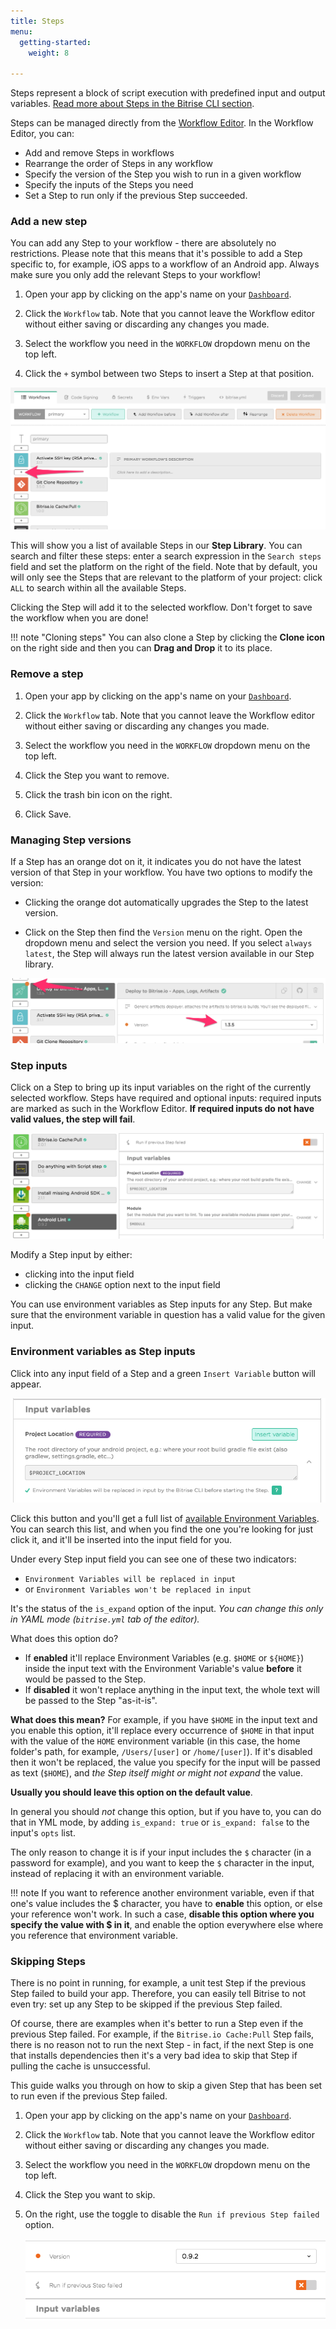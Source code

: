 ```yaml
---
title: Steps
menu:
  getting-started:
    weight: 8

---
```

Steps represent a block of script execution with predefined input and output variables. [Read more about Steps in the Bitrise CLI section](/bitrise-cli/steps).

Steps can be managed directly from the [Workflow Editor](/getting-started/getting-started-workflows). In the Workflow Editor, you can:

- Add and remove Steps in workflows
- Rearrange the order of Steps in any workflow
- Specify the version of the Step you wish to run in a given workflow
- Specify the inputs of the Steps you need
- Set a Step to run only if the previous Step succeeded.

### Add a new step

You can add any Step to your workflow - there are absolutely no restrictions. Please note that this means that it's possible to add a Step specific to, for example, iOS apps to a workflow of an Android app. Always make sure you only add the relevant Steps to your workflow!

1. Open your app by clicking on the app's name on your [`Dashboard`](https://app.bitrise.io/dashboard).

1. Click the `Workflow` tab. Note that you cannot leave the Workflow editor without either saving or discarding any changes you made.

1. Select the workflow you need in the `WORKFLOW` dropdown menu on the top left.

1. Click the `+` symbol between two Steps to insert a Step at that position.

![Add step button in Workflow Editor](/img/getting-started/add-your-first-step.png)

This will show you a list of available Steps in our __Step Library__.
You can search and filter these steps: enter a search expression in the `Search steps` field and set the platform on the right of the field. Note that by default, you will only see the Steps that are relevant to the platform of your project: click `ALL` to search within all the available Steps.

Clicking the Step will add it to the selected workflow. Don't forget to save the workflow when you are done!

!!! note "Cloning steps"
    You can also clone a Step by clicking the __Clone icon__ on the right side and then you can __Drag and Drop__ it to its place.

### Remove a step

1. Open your app by clicking on the app's name on your [`Dashboard`](https://app.bitrise.io/dashboard).

1. Click the `Workflow` tab. Note that you cannot leave the Workflow editor without either saving or discarding any changes you made.

1. Select the workflow you need in the `WORKFLOW` dropdown menu on the top left.

1. Click the Step you want to remove.

1. Click the trash bin icon on the right.

1. Click Save.

### Managing Step versions

If a Step has an orange dot on it, it indicates you do not have the latest version of that Step in your workflow. You have two options to modify the version:

- Clicking the orange dot automatically upgrades the Step to the latest version.

- Click on the Step then find the `Version` menu on the right. Open the dropdown menu and select the version you need. If you select `always latest`, the Step will always run the latest version available in our Step library.

![Update steps in Workflow Editor](/img/getting-started/update-steps.png)

### Step inputs

Click on a Step to bring up its input variables on the right of the currently selected workflow. Steps have required and optional inputs: required inputs are marked as such in the Workflow Editor. __If required inputs do not have valid values, the step will fail__.

![Required input](/img/getting-started/step-inputs.png)

Modify a Step input by either:

- clicking into the input field
- clicking the `CHANGE` option next to the input field

You can use environment variables as Step inputs for any Step. But make sure that the environment variable in question has a valid value for the given input.

### Environment variables as Step inputs

Click into any input field of a Step and a green `Insert Variable` button will appear.

![Insert variable](/img/getting-started/insert-variable.png)

Click this button and you'll get a full list of [available Environment Variables](/builds/available-environment-variables). You can search this list, and when you find the one you're looking for just click it, and it'll be inserted into the input field for you.

Under every Step input field you can see one of these two indicators:

- `Environment Variables will be replaced in input`
- or `Environment Variables won't be replaced in input`

It's the status of the `is_expand` option of the input.
*You can change this only in YAML mode (`bitrise.yml` tab of the editor).*

What does this option do?

* If **enabled** it'll replace Environment Variables (e.g. `$HOME` or `${HOME}`)
  inside the input text with the Environment Variable's value **before** it would be passed to the Step.
* If **disabled** it won't replace anything in the input text, the whole text will be passed to the Step "as-it-is".

**What does this mean?** For example, if you have `$HOME` in the input text
and you enable this option, it'll replace every occurrence of `$HOME` in that input
with the value of the `HOME` environment variable
(in this case, the home folder's path, for example, `/Users/[user]` or `/home/[user]`).
If it's disabled then it won't be replaced,
the value you specify for the input will be passed as text (`$HOME`),
and *the Step itself might or might not expand* the value.

__Usually you should leave this option on the default value__.

In general you should *not* change this option, but if you have to,
you can do that in YML mode, by adding `is_expand: true` or `is_expand: false` to the input's `opts` list.

The only reason to change it is if your input includes the `$` character (in a password for example),
and you want to keep the `$` character in the input, instead of
replacing it with an environment variable.

!!! note
    If you want to reference another environment variable, even if that one's value includes the $ character, you have to __enable__ this option, or else your reference won't work. In such a case, __disable this option where you specify the value with $ in it__, and enable the option everywhere else where you reference that environment variable.

### Skipping Steps

There is no point in running, for example, a unit test Step if the previous Step failed to build your app. Therefore, you can easily tell Bitrise to not even try: set up any Step to be skipped if the previous Step failed.

Of course, there are examples when it's better to run a Step even if the previous Step failed. For example, if the `Bitrise.io Cache:Pull` Step fails, there is no reason not to run the next Step - in fact, if the next Step is one that installs dependencies then it's a very bad idea to skip that Step if pulling the cache is unsuccessful.

This guide walks you through on how to skip a given Step that has been set to run even if the previous Step failed.

1. Open your app by clicking on the app's name on your [`Dashboard`](https://app.bitrise.io/dashboard).

1. Click the `Workflow` tab. Note that you cannot leave the Workflow editor without either saving or discarding any changes you made.

1. Select the workflow you need in the `WORKFLOW` dropdown menu on the top left.

1. Click the Step you want to skip.

1. On the right, use the toggle to disable the `Run if previous Step failed` option.

    ![Run if previous failed](/img/getting-started/run-if-failed.png)